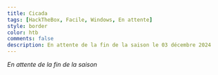 ```yaml
---
title: Cicada
tags: [HackTheBox, Facile, Windows, En attente]
style: border
color: htb
comments: false
description: En attente de la fin de la saison le 03 décembre 2024
---
```


<div class="text-center">
    <i class="fa-solid fa-1xl text-info">En attente de la fin de la saison</i><br />
    <i class="fa-solid fa-spinner fa-spin-pulse fa-2xl text-info mt-3"></i>
</div>
